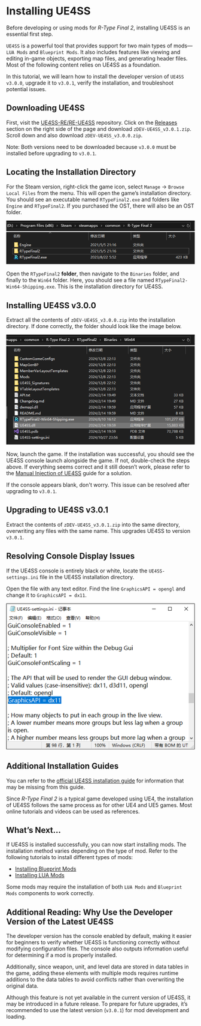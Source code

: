 # Installing UE4SS
Before developing or using mods for *R-Type Final 2*, installing UE4SS is an essential first step.

`UE4SS` is a powerful tool that provides support for two main types of mods—`LUA Mods` and `Blueprint Mods`. It also includes features like viewing and editing in-game objects, exporting map files, and generating header files. Most of the following content relies on UE4SS as a foundation.

In this tutorial, we will learn how to install the developer version of `UE4SS v3.0.0`, upgrade it to `v3.0.1`, verify the installation, and troubleshoot potential issues.

## Downloading UE4SS
First, visit the [UE4SS-RE/RE-UE4SS](https://github.com/UE4SS-RE/RE-UE4SS) repository. Click on the [Releases](https://github.com/UE4SS-RE/RE-UE4SS/releases) section on the right side of the page and download `zDEV-UE4SS_v3.0.1.zip`. Scroll down and also download `zDEV-UE4SS_v3.0.0.zip`.

Note: Both versions need to be downloaded because `v3.0.0` must be installed before upgrading to `v3.0.1`.

## Locating the Installation Directory
For the Steam version, right-click the game icon, select `Manage` -> `Browse Local Files` from the menu. This will open the game’s installation directory. You should see an executable named `RTypeFinal2.exe` and folders like `Engine` and `RTypeFinal2`. If you purchased the OST, there will also be an OST folder.

![GameDir](../image/GameDir.png)

Open the `RTypeFinal2` **folder**, then navigate to the `Binaries` folder, and finally to the `Win64` folder. Here, you should see a file named `RTypeFinal2-Win64-Shipping.exe`. This is the installation directory for UE4SS.

## Installing UE4SS v3.0.0
Extract all the contents of `zDEV-UE4SS_v3.0.0.zip` into the installation directory. If done correctly, the folder should look like the image below.

![AfterInstall](../image/AfterInstall.png)

Now, launch the game. If the installation was successful, you should see the UE4SS console launch alongside the game. If not, double-check the steps above. If everything seems correct and it still doesn’t work, please refer to the [Manual Injection of UE4SS](ManualInjectionUE4SS.md) guide for a solution.

If the console appears blank, don't worry. This issue can be resolved after upgrading to `v3.0.1`.

## Upgrading to UE4SS v3.0.1
Extract the contents of `zDEV-UE4SS_v3.0.1.zip` into the same directory, overwriting any files with the same name. This upgrades UE4SS to version `v3.0.1`.

## Resolving Console Display Issues
If the UE4SS console is entirely black or white, locate the `UE4SS-settings.ini` file in the UE4SS installation directory.

Open the file with any text editor. Find the line `GraphicsAPI = opengl` and change it to `GraphicsAPI = dx11`.

![FixGuiConsole](../image/FixGuiConsole.png)

## Additional Installation Guides
You can refer to the [official UE4SS installation guide](https://docs.ue4ss.com/dev/installation-guide.html) for information that may be missing from this guide.

Since *R-Type Final 2* is a typical game developed using UE4, the installation of UE4SS follows the same process as for other UE4 and UE5 games. Most online tutorials and videos can be used as references.

## What’s Next...
If UE4SS is installed successfully, you can now start installing mods. The installation method varies depending on the type of mod. Refer to the following tutorials to install different types of mods:
- [Installing Blueprint Mods](InstallingBlueprintMods.md)
- [Installing LUA Mods](InstallingLUAMods.md)

Some mods may require the installation of both `LUA Mods` and `Blueprint Mods` components to work correctly.

## Additional Reading: Why Use the Developer Version of the Latest UE4SS
The developer version has the console enabled by default, making it easier for beginners to verify whether UE4SS is functioning correctly without modifying configuration files. The console also outputs information useful for determining if a mod is properly installed.

Additionally, since weapon, unit, and level data are stored in data tables in the game, adding these elements with multiple mods requires runtime additions to the data tables to avoid conflicts rather than overwriting the original data.

Although this feature is not yet available in the current version of UE4SS, it may be introduced in a future release. To prepare for future upgrades, it’s recommended to use the latest version (`v3.0.1`) for mod development and loading.